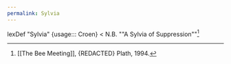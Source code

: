 ```yaml
---
permalink: Sylvia
---
```

lexDef "Sylvia" {usage::: Croen} < N.B. ""A Sylvia of Suppression""[^SylviaCroen]

[^SylviaCroen]: [[The Bee Meeting]], {REDACTED} Plath, 1994.

